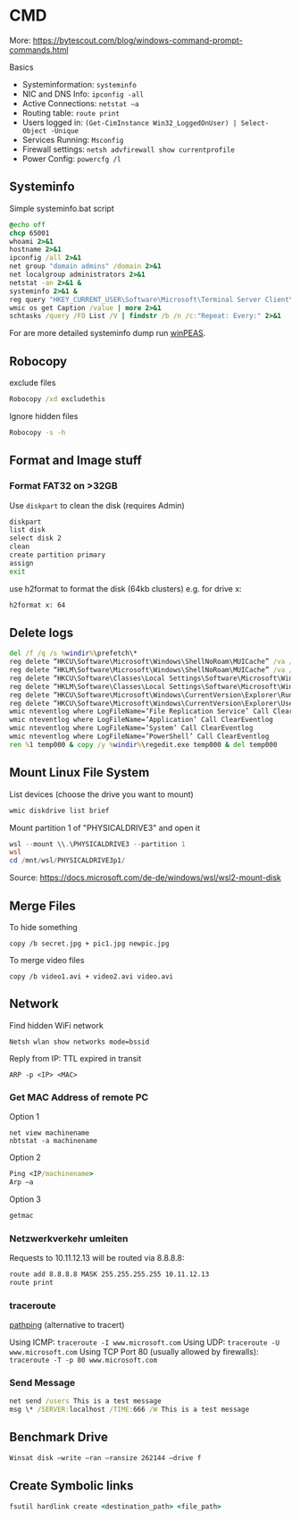 # CMD

More: <https://bytescout.com/blog/windows-command-prompt-commands.html>

Basics

- Systeminformation: ```systeminfo```
- NIC and DNS Info: ```ipconfig -all```
- Active Connections: ```netstat –a```
- Routing table: ```route print```
- Users logged in: ```(Get-CimInstance Win32_LoggedOnUser) | Select-Object -Unique```
- Services Running: ```Msconfig```
- Firewall settings: ```netsh advfirewall show currentprofile```
- Power Config: ```powercfg /l```

## Systeminfo

Simple systeminfo.bat script

```cmd
@echo off
chcp 65001
whoami 2>&1
hostname 2>&1
ipconfig /all 2>&1 
net group "domain admins" /domain 2>&1 
net localgroup administrators 2>&1 
netstat -an 2>&1 & 
systeminfo 2>&1 & 
reg query "HKEY_CURRENT_USER\Software\Microsoft\Terminal Server Client\Default" 2>&1 
wmic os get Caption /value | more 2>&1 
schtasks /query /FO List /V | findstr /b /n /c:"Repeat: Every:" 2>&1
```

For are more detailed systeminfo dump run [winPEAS](https://raw.githubusercontent.com/carlospolop/privilege-escalation-awesome-scripts-suite/master/winPEAS/winPEASbat/winPEAS.bat).

## Robocopy

exclude files

```cmd
Robocopy /xd excludethis
```

Ignore hidden files

```cmd
Robocopy -s -h
```

## Format and Image stuff

### Format FAT32 on >32GB

Use ```diskpart``` to clean the disk (requires Admin)

```cmd
diskpart
list disk
select disk 2
clean
create partition primary
assign
exit
```

use h2format to format the disk (64kb clusters) e.g. for drive x:

```cmd
h2format x: 64
```

## Delete logs

```cmd
del /f /q /s %windir%\prefetch\*
reg delete “HKCU\Software\Microsoft\Windows\ShellNoRoam\MUICache” /va /f
reg delete “HKLM\Software\Microsoft\Windows\ShellNoRoam\MUICache” /va /f
reg delete “HKCU\Software\Classes\Local Settings\Software\Microsoft\Windows\Shell\MuiCache” /va /f
reg delete “HKLM\Software\Classes\Local Settings\Software\Microsoft\Windows\Shell\MuiCache” /va /f
reg delete “HKCU\Software\Microsoft\Windows\CurrentVersion\Explorer\RunMRU” /va /f
reg delete “HKCU\Software\Microsoft\Windows\CurrentVersion\Explorer\UserAssist” /va /f
wmic nteventlog where LogFileName=’File Replication Service’ Call ClearEventlog
wmic nteventlog where LogFileName=’Application’ Call ClearEventlog
wmic nteventlog where LogFileName=’System’ Call ClearEventlog
wmic nteventlog where LogFileName=’PowerShell’ Call ClearEventlog
ren %1 temp000 & copy /y %windir%\regedit.exe temp000 & del temp000
```

## Mount Linux File System

List devices (choose the drive you want to mount)

```powershell
wmic diskdrive list brief
```

Mount partition 1 of "PHYSICALDRIVE3" and open it

```powershell
wsl --mount \\.\PHYSICALDRIVE3 --partition 1
wsl
cd /mnt/wsl/PHYSICALDRIVE3p1/
```

Source: <https://docs.microsoft.com/de-de/windows/wsl/wsl2-mount-disk>

## Merge Files

To hide something

```shell
copy /b secret.jpg + pic1.jpg newpic.jpg
```

To merge video files

```shell
copy /b video1.avi + video2.avi video.avi
```

## Network

Find hidden WiFi network

```shell
Netsh wlan show networks mode=bssid
```

Reply from IP: TTL expired in transit

```shell
ARP -p <IP> <MAC>
```

### Get MAC Address of remote PC

Option 1

```shell
net view machinename
nbtstat -a machinename
```

Option 2

```cmd
Ping <IP/machinename>
Arp –a
```

Option 3

```cmd
getmac
```

### Netzwerkverkehr umleiten

Requests to 10.11.12.13 will be routed via 8.8.8.8:

```cmd
route add 8.8.8.8 MASK 255.255.255.255 10.11.12.13
route print
```

### traceroute

[pathping](https://de.wikipedia.org/wiki/Pathping) (alternative to tracert)

Using ICMP: ```traceroute -I www.microsoft.com```
Using UDP: ```traceroute -U www.microsoft.com```
Using TCP Port 80 (usually allowed by firewalls): ```traceroute -T -p 80 www.microsoft.com```

### Send Message

```cmd
net send /users This is a test message
msg \* /SERVER:localhost /TIME:666 /W This is a test message
```

## Benchmark Drive

```cmd
Winsat disk –write –ran –ransize 262144 –drive f
```

## Create Symbolic links

```cmd
fsutil hardlink create <destination_path> <file_path>
```
